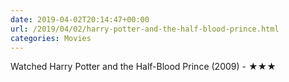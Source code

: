 ```yaml
---
date: 2019-04-02T20:14:47+00:00
url: /2019/04/02/harry-potter-and-the-half-blood-prince.html
categories: Movies
---
```

Watched Harry Potter and the Half-Blood Prince (2009) - ★★★




